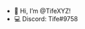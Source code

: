- 👋 Hi, I’m @TifeXYZ!
- 💻 Discord: Tife#9758
<!---
TifeXYZ/TifeXYZ is a ✨ special ✨ repository because its `README.md` (this file) appears on your GitHub profile.
You can click the Preview link to take a look at your changes.
--->
